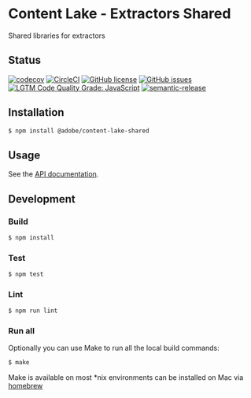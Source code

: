 # Content Lake - Extractors Shared

Shared libraries for extractors

## Status
[![codecov](https://img.shields.io/codecov/c/github/adobe/content-lake-shared.svg)](https://codecov.io/gh/adobe/content-lake-shared)
[![CircleCI](https://img.shields.io/circleci/project/github/adobe/content-lake-shared.svg)](https://circleci.com/gh/adobe/content-lake-shared)
[![GitHub license](https://img.shields.io/github/license/adobe/content-lake-shared.svg)](https://github.com/adobe/content-lake-shared/blob/master/LICENSE.txt)
[![GitHub issues](https://img.shields.io/github/issues/adobe/content-lake-shared.svg)](https://github.com/adobe/content-lake-shared/issues)
[![LGTM Code Quality Grade: JavaScript](https://img.shields.io/lgtm/grade/javascript/g/adobe/content-lake-shared.svg?logo=lgtm&logoWidth=18)](https://lgtm.com/projects/g/adobe/content-lake-shared)
[![semantic-release](https://img.shields.io/badge/%20%20%F0%9F%93%A6%F0%9F%9A%80-semantic--release-e10079.svg)](https://github.com/semantic-release/semantic-release)

## Installation

```bash
$ npm install @adobe/content-lake-shared
```

## Usage

See the [API documentation](docs/API.md).

## Development

### Build

```bash
$ npm install
```

### Test

```bash
$ npm test
```

### Lint

```bash
$ npm run lint
```

### Run all

Optionally you can use Make to run all the local build commands:

```bash
$ make
```

Make is available on most *nix environments can be installed on Mac via [homebrew](https://formulae.brew.sh/formula/make)